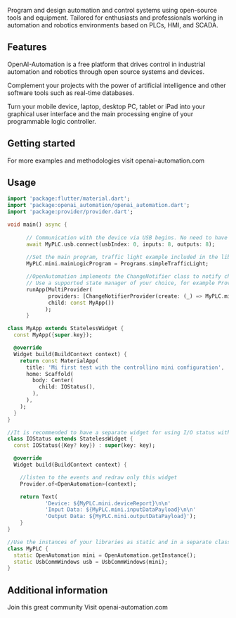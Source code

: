 <!--
This README describes the package. If you publish this package to pub.dev,
this README's contents appear on the landing page for your package.

For information about how to write a good package README, see the guide for
[writing package pages](https://dart.dev/guides/libraries/writing-package-pages).

For general information about developing packages, see the Dart guide for
[creating packages](https://dart.dev/guides/libraries/create-library-packages)
and the Flutter guide for
[developing packages and plugins](https://flutter.dev/developing-packages).
-->

Program and design automation and control systems using open-source tools and equipment.
Tailored for enthusiasts and professionals working in automation and robotics environments based on PLCs, HMI, and SCADA.

## Features

OpenAI-Automation is a free platform that drives control in industrial automation and robotics through open source systems and devices.

Complement your projects with the power of artificial intelligence and other software tools such as real-time databases.

Turn your mobile device, laptop, desktop PC, tablet or iPad into your graphical user interface and the main processing engine of your programmable logic controller.

## Getting started

For more examples and methodologies visit openai-automation.com

## Usage


```dart
import 'package:flutter/material.dart';
import 'package:openai_automation/openai_automation.dart';
import 'package:provider/provider.dart';

void main() async {
  
      // Communication with the device via USB begins. No need to have a connected device to perform tests.
      await MyPLC.usb.connect(usbIndex: 0, inputs: 8, outputs: 8);
      
      //Set the main program, traffic light example included in the library
      MyPLC.mini.mainLogicProgram = Programs.simpleTrafficLight;

      //OpenAutomation implements the ChangeNotifier class to notify changes.
      // Use a supported state manager of your choice, for example Provider, Riverpod or Bloc
      runApp(MultiProvider(
             providers: [ChangeNotifierProvider(create: (_) => MyPLC.mini)],
             child: const MyApp())
            );
      }

class MyApp extends StatelessWidget {
  const MyApp({super.key});

  @override
  Widget build(BuildContext context) {
    return const MaterialApp(
      title: 'Mi first test with the controllino mini configuration',
      home: Scaffold(
        body: Center(
          child: IOStatus(),
        ),
      ),
    );
  }
}

//It is recommended to have a separate widget for using I/O status with your status manager
class IOStatus extends StatelessWidget {
  const IOStatus({Key? key}) : super(key: key);

  @override
  Widget build(BuildContext context) {

    //listen to the events and redraw only this widget
    Provider.of<OpenAutomation>(context);

    return Text(
            'Device: ${MyPLC.mini.deviceReport}\n\n'
            'Input Data: ${MyPLC.mini.inputDataPayload}\n\n'
            'Output Data: ${MyPLC.mini.outputDataPayload}');
    }
}

//Use the instances of your libraries as static and in a separate class
class MyPLC {
  static OpenAutomation mini = OpenAutomation.getInstance();
  static UsbCommWindows usb = UsbCommWindows(mini);
}
```

## Additional information

Join this great community
Visit openai-automation.com

